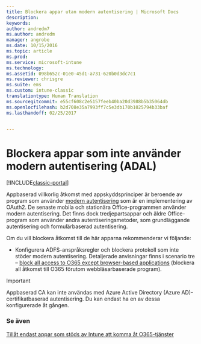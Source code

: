 ```yaml
---
title: Blockera appar utan modern autentisering | Microsoft Docs
description: 
keywords: 
author: andredm7
ms.author: andredm
manager: angrobe
ms.date: 10/15/2016
ms.topic: article
ms.prod: 
ms.service: microsoft-intune
ms.technology: 
ms.assetid: 098b652c-01e0-45d1-a731-620b0d3dc7c1
ms.reviewer: chrisgre
ms.suite: ems
ms.custom: intune-classic
translationtype: Human Translation
ms.sourcegitcommit: e55cf608c2e5157feeb40ba20d3988b5b35064db
ms.openlocfilehash: b2d708e35a7993ff7c5e3db170b1025794b33baf
ms.lasthandoff: 02/25/2017


---
```


# <a name="block-apps-that-do-not-use-modern-authentication-adal"></a>Blockera appar som inte använder modern autentisering (ADAL)

[!INCLUDE[classic-portal](../includes/classic-portal.md)]

Appbaserad villkorlig åtkomst med appskyddsprinciper är beroende av program som använder [modern autentisering](https://support.office.com/en-US/article/Using-Office-365-modern-authentication-with-Office-clients-776c0036-66fd-41cb-8928-5495c0f9168a) som är en implementering av OAuth2. De senaste mobila och stationära Office-programmen använder modern autentisering. Det finns dock tredjepartsappar och äldre Office-program som använder andra autentiseringsmetoder, som grundläggande autentisering och formulärbaserad autentisering.

Om du vill blockera åtkomst till de här apparna rekommenderar vi följande:

* Konfigurera ADFS-anspråksregler och blockera protokoll som inte stöder modern autentisering. Detaljerade anvisningar finns i scenario tre – [block all access to O365 except browser-based applications](https://technet.microsoft.com/library/dn592182.aspx) (blockera all åtkomst till O365 förutom webbläsarbaserade program).

>[!IMPORTANT]
>Appbaserad CA kan inte användas med Azure Active Directory (Azure AD)-certifikatbaserad autentisering. Du kan endast ha en av dessa konfigurerade åt gången.

### <a name="see-also"></a>Se även
[Tillåt endast appar som stöds av Intune att komma åt O365-tjänster](allow-policy-managed-apps-access-to-o365.md)


